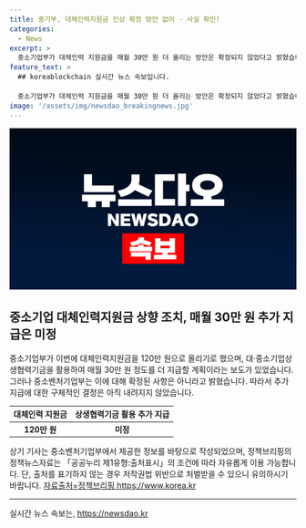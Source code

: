```yaml
---
title: 중기부, 대체인력지원금 인상 확정 방안 없어 - 사실 확인!
categories:
  - News
excerpt: >
  중소기업부가 대체인력 지원금을 매월 30만 원 더 올리는 방안은 확정되지 않았다고 밝혔습니다. 이에 대한 구체적인 결정은 아직 내려지지 않은 상황으로, 정확한 정보를 확인하기 위해서는 중소벤처기업부 상생협력정책과로 문의해야 합니다.
feature_text: >
  ## koreablockchain 실시간 뉴스 속보입니다.

  중소기업부가 대체인력 지원금을 매월 30만 원 더 올리는 방안은 확정되지 않았다고 밝혔습니다. 이에 대한 구체적인 결정은 아직 내려지지 않은 상황으로, 정확한 정보를 확인하기 위해서는 중소벤처기업부 상생협력정책과로 문의해야 합니다.
image: '/assets/img/newsdao_breakingnews.jpg'
---
```


<p><img src="/assets/img/newsdao_breakingnews.jpg" alt="koreablockchain 속보" /></p>

<h2 data-ke-size="size26">중소기업 대체인력지원금 상향 조치, 매월 30만 원 추가 지급은 미정</h2>

<p data-ke-size="size16">중소기업부가 이번에 대체인력지원금을 120만 원으로 올리기로 했으며, 대·중소기업상생협력기금을 활용하여 매월 30만 원 정도를 더 지급할 계획이라는 보도가 있었습니다. 그러나 중소벤처기업부는 이에 대해 확정된 사항은 아니라고 밝혔습니다. 따라서 추가 지급에 대한 구체적인 결정은 아직 내려지지 않았습니다.</p>

<table>
<thead>
  <tr>
    <th scope="col" style="text-align: center;">대체인력 지원금</th>
    <th scope="col" style="text-align: center;">상생협력기금 활용 추가 지급</th>
  </tr>
</thead>
<tbody>
  <tr>
    <td style="text-align: center; height: 17px;"><b>120만 원</b></td>
    <td style="text-align: center; height: 17px;"><b>미정</b></td>
  </tr>
</tbody>
</table>

<p data-ke-size="size16">상기 기사는 중소벤처기업부에서 제공한 정보를 바탕으로 작성되었으며, 정책브리핑의 정책뉴스자료는 「공공누리 제1유형:출처표시」의 조건에 따라 자유롭게 이용 가능합니다. 단, 출처를 표기하지 않는 경우 저작권법 위반으로 처벌받을 수 있으니 유의하시기 바랍니다. <a href="https://www.korea.kr">자료출처=정책브리핑 https://www.korea.kr</a></p>

<hr>
실시간 뉴스 속보는, <a href="https://newsdao.kr" rel="dofollow">https://newsdao.kr</a>



